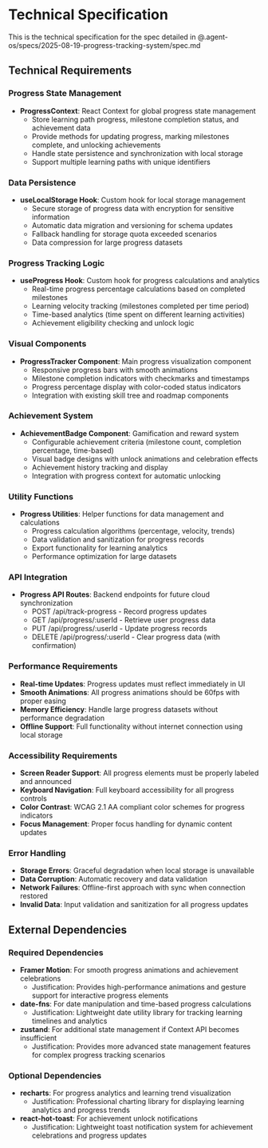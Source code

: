# Technical Specification

This is the technical specification for the spec detailed in @.agent-os/specs/2025-08-19-progress-tracking-system/spec.md

## Technical Requirements

### Progress State Management

- **ProgressContext**: React Context for global progress state management
  - Store learning path progress, milestone completion status, and achievement data
  - Provide methods for updating progress, marking milestones complete, and unlocking achievements
  - Handle state persistence and synchronization with local storage
  - Support multiple learning paths with unique identifiers

### Data Persistence

- **useLocalStorage Hook**: Custom hook for local storage management
  - Secure storage of progress data with encryption for sensitive information
  - Automatic data migration and versioning for schema updates
  - Fallback handling for storage quota exceeded scenarios
  - Data compression for large progress datasets

### Progress Tracking Logic

- **useProgress Hook**: Custom hook for progress calculations and analytics
  - Real-time progress percentage calculations based on completed milestones
  - Learning velocity tracking (milestones completed per time period)
  - Time-based analytics (time spent on different learning activities)
  - Achievement eligibility checking and unlock logic

### Visual Components

- **ProgressTracker Component**: Main progress visualization component
  - Responsive progress bars with smooth animations
  - Milestone completion indicators with checkmarks and timestamps
  - Progress percentage display with color-coded status indicators
  - Integration with existing skill tree and roadmap components

### Achievement System

- **AchievementBadge Component**: Gamification and reward system
  - Configurable achievement criteria (milestone count, completion percentage, time-based)
  - Visual badge designs with unlock animations and celebration effects
  - Achievement history tracking and display
  - Integration with progress context for automatic unlocking

### Utility Functions

- **Progress Utilities**: Helper functions for data management and calculations
  - Progress calculation algorithms (percentage, velocity, trends)
  - Data validation and sanitization for progress records
  - Export functionality for learning analytics
  - Performance optimization for large datasets

### API Integration

- **Progress API Routes**: Backend endpoints for future cloud synchronization
  - POST /api/track-progress - Record progress updates
  - GET /api/progress/:userId - Retrieve user progress data
  - PUT /api/progress/:userId - Update progress records
  - DELETE /api/progress/:userId - Clear progress data (with confirmation)

### Performance Requirements

- **Real-time Updates**: Progress updates must reflect immediately in UI
- **Smooth Animations**: All progress animations should be 60fps with proper easing
- **Memory Efficiency**: Handle large progress datasets without performance degradation
- **Offline Support**: Full functionality without internet connection using local storage

### Accessibility Requirements

- **Screen Reader Support**: All progress elements must be properly labeled and announced
- **Keyboard Navigation**: Full keyboard accessibility for all progress controls
- **Color Contrast**: WCAG 2.1 AA compliant color schemes for progress indicators
- **Focus Management**: Proper focus handling for dynamic content updates

### Error Handling

- **Storage Errors**: Graceful degradation when local storage is unavailable
- **Data Corruption**: Automatic recovery and data validation
- **Network Failures**: Offline-first approach with sync when connection restored
- **Invalid Data**: Input validation and sanitization for all progress updates

## External Dependencies

### Required Dependencies

- **Framer Motion**: For smooth progress animations and achievement celebrations
  - Justification: Provides high-performance animations and gesture support for interactive progress elements
- **date-fns**: For date manipulation and time-based progress calculations
  - Justification: Lightweight date utility library for tracking learning timelines and analytics
- **zustand**: For additional state management if Context API becomes insufficient
  - Justification: Provides more advanced state management features for complex progress tracking scenarios

### Optional Dependencies

- **recharts**: For progress analytics and learning trend visualization
  - Justification: Professional charting library for displaying learning analytics and progress trends
- **react-hot-toast**: For achievement unlock notifications
  - Justification: Lightweight toast notification system for achievement celebrations and progress updates
